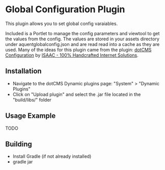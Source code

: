 Global Configuration Plugin
====================
This plugin allows you to set global config varaiables.

Included is a Portlet to manage the config parameters and viewtool to get the values from the config.  The values are stored in your assets directory under aquentglobalconfig.json and are read read into a cache as they are used.  Many of the ideas for this plugin came from the plugin: [dotCMS Configuration](http://geekyplugins.com/dot-cms/configuration.dot) by [ISAAC - 100% Handcrafted Internet Solutions](https://www.isaac.nl/).

Installation
------------
* Navigate to the dotCMS Dynamic plugins page: "System" > "Dynamic Plugins"
* Click on "Upload plugin" and select the .jar file located in the "build/libs/" folder

Usage Example
-------------
TODO

Building
--------
* Install Gradle (if not already installed)
* gradle jar 
